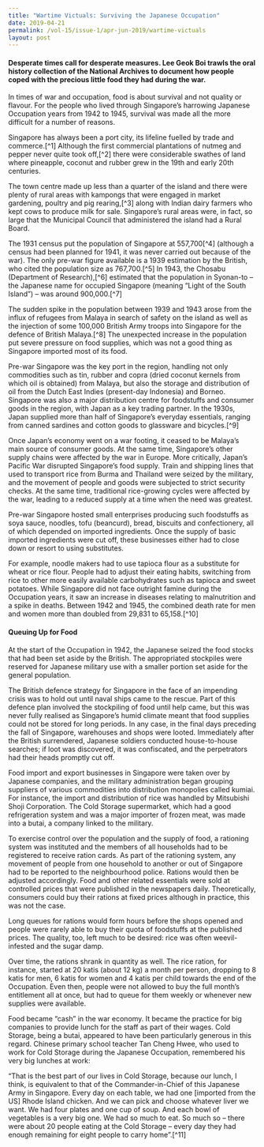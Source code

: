 ```yaml
---
title: "Wartime Victuals: Surviving the Japanese Occupation"
date: 2019-04-21
permalink: /vol-15/issue-1/apr-jun-2019/wartime-victuals
layout: post
---
```

#### Desperate times call for desperate measures. **Lee Geok Boi** trawls the oral history collection of the National Archives to document how people coped with the precious little food they had during the war.

In times of war and occupation, food is about survival and not quality or flavour. For the people who lived through Singapore’s harrowing Japanese Occupation years from 1942 to 1945, survival was made all the more difficult for a number of reasons.

Singapore has always been a port city, its lifeline fuelled by trade and commerce.[^1] Although the first commercial plantations of nutmeg and pepper never quite took off,[^2] there were considerable swathes of land where pineapple, coconut and rubber grew in the 19th and early 20th centuries.

The town centre made up less than a quarter of the island and there were plenty of rural areas with kampongs that were engaged in market gardening, poultry and pig rearing,[^3] along with Indian dairy farmers who kept cows to produce milk for sale. Singapore’s rural areas were, in fact, so large that the Municipal Council that administered the island had a Rural Board.

The 1931 census put the population of Singapore at 557,700[^4] (although a census had been planned for 1941, it was never carried out because of the war). The only pre-war figure available is a 1939 estimation by the British, who cited the population size as 767,700.[^5] In 1943, the Chosabu (Department of Research),[^6] estimated that the population in Syonan-to – the Japanese name for occupied Singapore (meaning “Light of the South Island”) – was around 900,000.[^7]

The sudden spike in the population between 1939 and 1943 arose from the influx of refugees from Malaya in search of safety on the island as well as the injection of some 100,000 British Army troops into Singapore for the defence of British Malaya.[^8] The unexpected increase in the population put severe pressure on food supplies, which was not a good thing as Singapore imported most of its food.

Pre-war Singapore was the key port in the region, handling not only commodities such as tin, rubber and copra (dried coconut kernels from which oil is obtained) from Malaya, but also the storage and distribution of oil from the Dutch East Indies (present-day Indonesia) and Borneo. Singapore was also a major distribution centre for foodstuffs and consumer goods in the region, with Japan as a key trading partner. In the 1930s, Japan supplied more than half of Singapore’s everyday essentials, ranging from canned sardines and cotton goods to glassware and bicycles.[^9]

Once Japan’s economy went on a war footing, it ceased to be Malaya’s main source of consumer goods. At the same time, Singapore’s other supply chains were affected by the war in Europe. More critically, Japan’s Pacific War disrupted Singapore’s food supply. Train and shipping lines that used to transport rice from Burma and Thailand were seized by the military, and the movement of people and goods were subjected to strict security checks. At the same time, traditional rice-growing cycles were affected by the war, leading to a reduced supply at a time when the need was greatest.

Pre-war Singapore hosted small enterprises producing such foodstuffs as soya sauce, noodles, tofu (beancurd), bread, biscuits and confectionery, all of which depended on imported ingredients. Once the supply of basic imported ingredients were cut off, these businesses either had to close down or resort to using substitutes.

For example, noodle makers had to use tapioca flour as a substitute for wheat or rice flour. People had to adjust their eating habits, switching from rice to other more easily available carbohydrates such as tapioca and sweet potatoes. While Singapore did not face outright famine during the Occupation years, it saw an increase in diseases relating to malnutrition and a spike in deaths. Between 1942 and 1945, the combined death rate for men and women more than doubled from 29,831 to 65,158.[^10]

#### **Queuing Up for Food**

At the start of the Occupation in 1942, the Japanese seized the food stocks that had been set aside by the British. The appropriated stockpiles were reserved for Japanese military use with a smaller portion set aside for the general population.

The British defence strategy for Singapore in the face of an impending crisis was to hold out until naval ships came to the rescue. Part of this defence plan involved the stockpiling of food until help came, but this was never fully realised as Singapore’s humid climate meant that food supplies could not be stored for long periods. In any case, in the final days preceding the fall of Singapore, warehouses and shops were looted. Immediately after the British surrendered, Japanese soldiers conducted house-to-house searches; if loot was discovered, it was confiscated, and the perpetrators had their heads promptly cut off.

Food import and export businesses in Singapore were taken over by Japanese companies, and the military administration began grouping suppliers of various commodities into distribution monopolies called kumiai. For instance, the import and distribution of rice was handled by Mitsubishi Shoji Corporation. The Cold Storage supermarket, which had a good refrigeration system and was a major importer of frozen meat, was made into a butai, a company linked to the military.

To exercise control over the population and the supply of food, a rationing system was instituted and the members of all households had to be registered to receive ration cards. As part of the rationing system, any movement of people from one household to another or out of Singapore had to be reported to the neighbourhood police. Rations would then be adjusted accordingly. Food and other related essentials were sold at controlled prices that were published in the newspapers daily. Theoretically, consumers could buy their rations at fixed prices although in practice, this was not the case.

Long queues for rations would form hours before the shops opened and people were rarely able to buy their quota of foodstuffs at the published prices. The quality, too, left much to be desired: rice was often weevil-infested and the sugar damp.

Over time, the rations shrank in quantity as well. The rice ration, for instance, started at 20 katis (about 12 kg) a month per person, dropping to 8 katis for men, 6 katis for women and 4 katis per child towards the end of the Occupation. Even then, people were not allowed to buy the full month’s entitlement all at once, but had to queue for them weekly or whenever new supplies were available.

Food became “cash” in the war economy. It became the practice for big companies to provide lunch for the staff as part of their wages. Cold Storage, being a butai, appeared to have been particularly generous in this regard. Chinese primary school teacher Tan Cheng Hwee, who used to work for Cold Storage during the Japanese Occupation, remembered his very big lunches at work:

“That is the best part of our lives in Cold Storage, because our lunch, I think, is equivalent to that of the Commander-in-Chief of this Japanese Army in Singapore. Every day on each table, we had one [imported from the US] Rhode Island chicken. And we can pick and choose whatever liver we want. We had four plates and one cup of soup. And each bowl of vegetables is a very big one. We had so much to eat. So much so – there were about 20 people eating at the Cold Storage – every day they had enough remaining for eight people to carry home”.[^11]